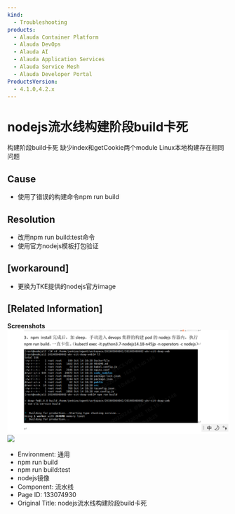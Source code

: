```yaml
---
kind:
  - Troubleshooting
products:
  - Alauda Container Platform
  - Alauda DevOps
  - Alauda AI
  - Alauda Application Services
  - Alauda Service Mesh
  - Alauda Developer Portal
ProductsVersion:
  - 4.1.0,4.2.x
---
```

<!-- A type of document that involves encountering a fault, diagnosing it, performing root cause analysis, and providing solutions. -->

# nodejs流水线构建阶段build卡死

构建阶段build卡死 缺少index和getCookie两个module Linux本地构建存在相同问题

## Cause
- 使用了错误的构建命令npm run build

## Resolution
- 改用npm run build:test命令
- 使用官方nodejs模板打包验证

## [workaround]
- 更换为TKE提供的nodejs官方image

## [Related Information]
**Screenshots**
![](assets/nodejsliu-shui-xian-gou-jian-jie-duan-buildqia-si/image2022-12-8_15-14-1.png)
![](assets/nodejsliu-shui-xian-gou-jian-jie-duan-buildqia-si/%E4%BC%81%E4%B8%9A%E5%BE%AE%E4%BF%A1%E6%88%AA%E5%9B%BE_7dfb85cd-8e75-4562-951d-190726fb885a.png)
- Environment: 通用
- npm run build
- npm run build:test
- nodejs镜像
- Component: 流水线
- Page ID: 133074930
- Original Title: nodejs流水线构建阶段build卡死
